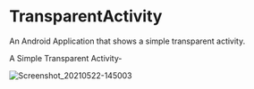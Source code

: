 # TransparentActivity
An Android Application that shows a simple transparent activity.

A Simple Transparent Activity-

![Screenshot_20210522-145003](https://user-images.githubusercontent.com/64889275/119221549-8bd6a100-bb0d-11eb-9000-f984c1d0c36c.png)

